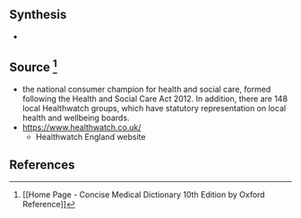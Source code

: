 ## Synthesis
- 
## Source [^1]
- the national consumer champion for health and social care, formed following the Health and Social Care Act 2012. In addition, there are 148 local Healthwatch groups, which have statutory representation on local health and wellbeing boards.
- https://www.healthwatch.co.uk/
	- Healthwatch England website
## References

[^1]: [[Home Page - Concise Medical Dictionary 10th Edition by Oxford Reference]]